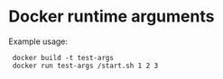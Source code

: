 # Docker runtime arguments

Example usage:

     docker build -t test-args
     docker run test-args /start.sh 1 2 3
